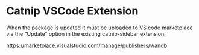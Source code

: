 # Catnip VSCode Extension

When the package is updated it must be uploaded to VS code marketplace via the "Update" option in the existing catnip-sidebar extension:

https://marketplace.visualstudio.com/manage/publishers/wandb
